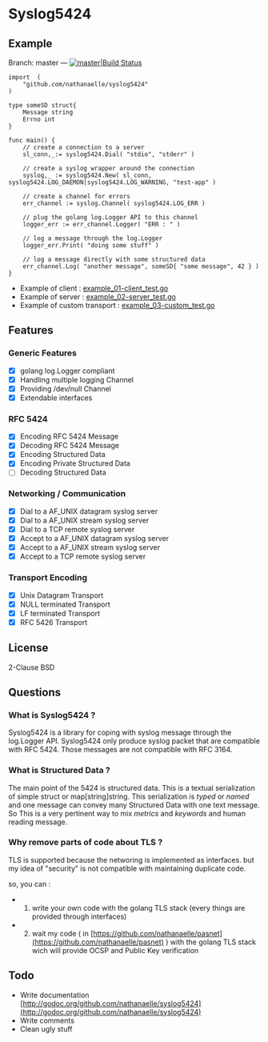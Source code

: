 # Syslog5424

## Example

Branch: master — [![master|Build Status](https://travis-ci.org/nathanaelle/syslog5424.svg?branch=master)](https://travis-ci.org/nathanaelle/syslog5424)

```
import	(
	"github.com/nathanaelle/syslog5424"
)

type someSD struct{
	Message string
	Errno int
}

func main() {
	// create a connection to a server
	sl_conn,_:= syslog5424.Dial( "stdio", "stderr" )

	// create a syslog wrapper around the connection
	syslog,_ := syslog5424.New( sl_conn, syslog5424.LOG_DAEMON|syslog5424.LOG_WARNING, "test-app" )

	// create a channel for errors
	err_channel	:= syslog.Channel( syslog5424.LOG_ERR )

	// plug the golang log.Logger API to this channel
	logger_err := err_channel.Logger( "ERR : " )

	// log a message through the log.Logger
	logger_err.Print( "doing some stuff" )

	// log a message directly with some structured data
	err_channel.Log( "another message", someSD{ "some message", 42 } )
}

```

  * Example of client : [example_01-client_test.go](example_01-client_test.go)
  * Example of server :  [example_02-server_test.go](example_02-server_test.go)
  * Example of custom transport :  [example_03-custom_test.go](example_03-custom_test.go)

## Features

### Generic Features

  * [x] golang log.Logger compliant
  * [x] Handling multiple logging Channel
  * [x] Providing /dev/null Channel
  * [x] Extendable interfaces

### RFC 5424

  * [x] Encoding RFC 5424 Message
  * [x] Decoding RFC 5424 Message
  * [x] Encoding Structured Data
  * [x] Encoding Private Structured Data
  * [ ] Decoding Structured Data

### Networking / Communication

  * [x] Dial to a AF_UNIX datagram syslog server
  * [x] Dial to a AF_UNIX stream syslog server
  * [x] Dial to a TCP remote syslog server
  * [x] Accept to a AF_UNIX datagram syslog server
  * [x] Accept to a AF_UNIX stream syslog server
  * [x] Accept to a TCP remote syslog server

### Transport Encoding

  * [x] Unix Datagram Transport
  * [x] NULL terminated Transport
  * [x] LF terminated Transport
  * [x] RFC 5426 Transport

## License

2-Clause BSD

## Questions

### What is Syslog5424 ?

Syslog5424 is a library for coping with syslog message through the log.Logger API.
Syslog5424 only produce syslog packet that are compatible with RFC 5424.
Those messages are not compatible with RFC 3164.

### What is Structured Data ?

The main point of the 5424 is structured data.
This is a textual serialization of simple struct or map[string]string.
This serialization is _typed_ or _named_ and one message can convey many Structured Data with one text message.
So This is a very pertinent way to mix *metrics* and *keywords* and human reading message.

### Why remove parts of code about TLS ?

TLS is supported because the networing is implemented as interfaces.
but my idea of "security" is not compatible with maintaining duplicate code.

so, you can :
  * 1. write your own code with the golang TLS stack (every things are provided through interfaces)
  * 2. wait my code ( in [https://github.com/nathanaelle/pasnet](https://github.com/nathanaelle/pasnet) ) with the golang TLS stack wich will provide OCSP and Public Key verification

## Todo

  * Write documentation [http://godoc.org/github.com/nathanaelle/syslog5424](http://godoc.org/github.com/nathanaelle/syslog5424)
  * Write comments
  * Clean ugly stuff
